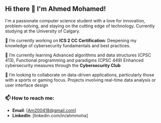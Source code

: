 ## Hi there 👋 I'm Ahmed Mohamed!

I'm a passionate computer science student with a love for innovation, problem-solving, and staying on the cutting edge of technology. Currently studying at the University of Calgary.

🔭 I’m currently working on **ICS 2 CC Certification**: Deepening my knowledge of cybersecurity fundamentals and best practices.

🌱 I’m currently learning Advanced algorithms and data structures (CPSC 413), Functional programming and paradigms (CPSC 449) Enhanced cybersecurity measures through the **Cybersecurity Club**

👯 I’m looking to collaborate on data-driven applications, particularly those with a sports or gaming focus. Projects involving real-time data analysis or user interface design

### 📫 How to reach me:
- **Email**: [Am200418@gmail.com]
- **LinkedIn**: [linkedin.com/in/ahmmoha]

